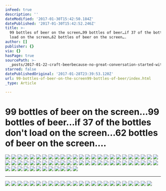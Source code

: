 ```yaml
---
inFeed: true
description: ''
dateModified: '2017-01-30T15:42:50.184Z'
datePublished: '2017-01-30T15:42:52.246Z'
title: >-
  99 bottles of beer on the screen…99 bottles of beer…if 37 of the bottles don’t
  load on the screen…62 bottles of beer on the screen….
author: []
publisher: {}
via: {}
hasPage: true
sourcePath: >-
  _posts/2017-01-22-craft-beerbecause-no-great-conversation-started-with-a-sal.md
starred: false
datePublishedOriginal: '2017-01-28T23:39:53.120Z'
url: 99-bottles-of-beer-on-the-screen99-bottles-of-beer/index.html
_type: Article

---
```

# 99 bottles of beer on the screen...99 bottles of beer...if 37 of the bottles don't load on the screen...62 bottles of beer on the screen....
![](https://the-grid-user-content.s3-us-west-2.amazonaws.com/71bc7c53-b971-4b3a-9d02-b45a9fab4567.png)
![](https://the-grid-user-content.s3-us-west-2.amazonaws.com/519aaa40-f531-4541-b1d2-285f4e665215.jpg)
![](https://the-grid-user-content.s3-us-west-2.amazonaws.com/3d8f0c95-464f-430d-89e1-ff99ab533ea8.jpg)
![](https://the-grid-user-content.s3-us-west-2.amazonaws.com/9493edeb-cb9e-4ca9-af5a-1cad6dcf05f4.jpg)
![](https://the-grid-user-content.s3-us-west-2.amazonaws.com/70dd54c2-502c-49ea-99c7-7f1c9474ab1c.jpg)
![](https://the-grid-user-content.s3-us-west-2.amazonaws.com/7c3931d6-55fa-45c7-8ee8-d7c0694f9f90.jpg)
![](https://the-grid-user-content.s3-us-west-2.amazonaws.com/faac7a13-4c40-4de4-86c8-89e944dcd832.jpg)
![](https://the-grid-user-content.s3-us-west-2.amazonaws.com/e76b1e4c-a4b5-4a6b-ae25-a8027d0b3fd2.jpg)
![](https://the-grid-user-content.s3-us-west-2.amazonaws.com/90bb342d-bdd3-4b90-bfbd-239bb68f3ac2.jpg)
![](https://the-grid-user-content.s3-us-west-2.amazonaws.com/a4762eec-38ad-4be3-b2e0-23e8869c696c.jpg)
![](https://the-grid-user-content.s3-us-west-2.amazonaws.com/563d28fc-32b6-40f1-b700-afd4038d4f8e.jpg)
![](https://the-grid-user-content.s3-us-west-2.amazonaws.com/dd78ed0d-ffd1-4464-9ede-32981954dfa4.jpg)
![](https://the-grid-user-content.s3-us-west-2.amazonaws.com/a59792e5-a9ec-4804-a6d8-beb66a53fa4a.jpg)
![](https://the-grid-user-content.s3-us-west-2.amazonaws.com/f74a6bbf-913e-45c7-b89d-5b72f23f1767.jpg)
![](https://the-grid-user-content.s3-us-west-2.amazonaws.com/b6487d50-4644-444f-a23b-86682e3c7cc7.jpg)
![](https://the-grid-user-content.s3-us-west-2.amazonaws.com/91666244-9ddb-4580-b444-224f3579612e.jpg)
![](https://the-grid-user-content.s3-us-west-2.amazonaws.com/099d6f29-285b-441c-8d6a-805e7e8ba32e.jpg)
![](https://the-grid-user-content.s3-us-west-2.amazonaws.com/6db7200c-62e0-45e7-a73e-ce9c6100b5ed.jpg)
![](https://the-grid-user-content.s3-us-west-2.amazonaws.com/d687e6a2-6542-4044-844b-27efb506e0d2.jpg)
![](https://the-grid-user-content.s3-us-west-2.amazonaws.com/60b166fc-4f86-42c4-ae6b-7166e525e980.jpg)
![](https://the-grid-user-content.s3-us-west-2.amazonaws.com/967e7af8-5248-4173-bdf0-352df6ae4da2.jpg)
![](https://the-grid-user-content.s3-us-west-2.amazonaws.com/1ed1a643-814a-4a14-ac44-3fdb2e6992ff.jpg)
![](https://the-grid-user-content.s3-us-west-2.amazonaws.com/0e963f28-766c-45ee-a74e-a4b034c2ac09.jpg)
![](https://the-grid-user-content.s3-us-west-2.amazonaws.com/4c66c32a-f89d-4479-9c65-8fc36e953bb1.jpg)
![](https://the-grid-user-content.s3-us-west-2.amazonaws.com/5654d9f6-2369-4cd6-adb7-a30bb20609c5.jpg)
![](https://the-grid-user-content.s3-us-west-2.amazonaws.com/a968437d-8266-473a-b852-01dbeafb64df.jpg)
![](https://the-grid-user-content.s3-us-west-2.amazonaws.com/cec39ab5-2120-4cbb-80bc-dc9a45510958.jpg)
![](https://the-grid-user-content.s3-us-west-2.amazonaws.com/50a1f0e2-c3fa-4f58-828a-541c628f7666.jpg)
![](https://the-grid-user-content.s3-us-west-2.amazonaws.com/c3e2cf62-b3cc-4c70-aad9-7be63afce7a2.jpg)
![](https://the-grid-user-content.s3-us-west-2.amazonaws.com/bfe4b564-2f61-4212-994c-9a3eb1179cdc.jpg)
![](https://the-grid-user-content.s3-us-west-2.amazonaws.com/f98dc583-5be9-42a6-b074-fa4ce22ccc77.jpg)
![](https://the-grid-user-content.s3-us-west-2.amazonaws.com/6f80d258-a482-45b2-b64d-9bea311bcaa6.jpg)
![](https://the-grid-user-content.s3-us-west-2.amazonaws.com/8961f51b-bf0b-4b45-a0e4-6c9dc3bcba96.jpg)
![](https://the-grid-user-content.s3-us-west-2.amazonaws.com/f65ce520-f449-492f-aba6-b35e9d6f1dda.jpg)
![](https://the-grid-user-content.s3-us-west-2.amazonaws.com/e0e0b912-c859-496a-85f3-8eb95cbbc51a.jpg)
![](https://the-grid-user-content.s3-us-west-2.amazonaws.com/493618a4-433e-4421-9869-631ace0ff442.jpg)
![](https://the-grid-user-content.s3-us-west-2.amazonaws.com/05e02905-f331-4a80-9c70-c0f349030a1b.jpg)
![](https://the-grid-user-content.s3-us-west-2.amazonaws.com/dd7fee95-4c22-4519-99b4-9b197fd24bd9.jpg)
![](https://the-grid-user-content.s3-us-west-2.amazonaws.com/ac4153c3-a987-40c3-b5c0-5bbebab7cf48.jpg)
![](https://the-grid-user-content.s3-us-west-2.amazonaws.com/1013602f-38f2-49e2-bf63-65e070d1db07.jpg)
![](https://the-grid-user-content.s3-us-west-2.amazonaws.com/f6d198e4-3ae3-426d-8d14-ead738df4f7d.jpg)
![](https://the-grid-user-content.s3-us-west-2.amazonaws.com/f8ef02d7-2bd0-4afa-bd21-e5046d942c67.jpg)
![](https://the-grid-user-content.s3-us-west-2.amazonaws.com/812f32a6-ab83-4d2e-b64c-9cbb09e23101.jpg)
![](https://the-grid-user-content.s3-us-west-2.amazonaws.com/1ea57403-d50d-46e7-93bb-f599b346ae39.jpg)
![](https://the-grid-user-content.s3-us-west-2.amazonaws.com/31593cb6-64fc-4696-b6f9-1dfdb29a03f1.jpg)
![](https://the-grid-user-content.s3-us-west-2.amazonaws.com/73ea766c-cd91-4da2-8db9-33c6425d0907.jpg)
![](https://the-grid-user-content.s3-us-west-2.amazonaws.com/e8248153-8948-4315-96ad-e8cce0157d81.jpg)
![](https://the-grid-user-content.s3-us-west-2.amazonaws.com/3ae159f3-ff62-4346-a198-601d9ec95925.jpg)
![](https://the-grid-user-content.s3-us-west-2.amazonaws.com/c72e3b00-9227-4f46-8b97-068033b20740.jpg)
![](https://the-grid-user-content.s3-us-west-2.amazonaws.com/35469709-a7c9-49a4-b8ed-68cfe9192e3b.jpg)
![](https://the-grid-user-content.s3-us-west-2.amazonaws.com/2145fd29-aace-4877-b67e-3ccae698b5d6.jpg)
![](https://the-grid-user-content.s3-us-west-2.amazonaws.com/221c53a1-b5e1-45a1-a3a4-a8db77ed4b91.jpg)
![](https://the-grid-user-content.s3-us-west-2.amazonaws.com/b2faffb5-7025-4dd8-8b43-a27fce71ae82.jpg)
![](https://the-grid-user-content.s3-us-west-2.amazonaws.com/eaa5afd4-8fe5-4c00-aad0-19c21ffe0972.jpg)
![](https://the-grid-user-content.s3-us-west-2.amazonaws.com/ea25914d-02ef-4aa3-b047-92a2c1df8ddc.jpg)
![](https://the-grid-user-content.s3-us-west-2.amazonaws.com/1e9e395a-d134-454f-ab76-403486432bd1.jpg)
![](https://the-grid-user-content.s3-us-west-2.amazonaws.com/3c5fa54d-950e-44ff-9bbf-126af6e4537a.jpg)
![](https://the-grid-user-content.s3-us-west-2.amazonaws.com/d6b45f36-9688-40a7-ada7-7f07bc3fc497.jpg)
![](https://the-grid-user-content.s3-us-west-2.amazonaws.com/553123dc-46b9-495c-91ed-ba3e0576a8c5.jpg)
![](https://the-grid-user-content.s3-us-west-2.amazonaws.com/dc418422-aeec-45aa-87dc-67c10c8716fb.gif)
![](https://the-grid-user-content.s3-us-west-2.amazonaws.com/3cc1250a-3795-40a9-95c9-aa69571834df.jpg)
![](https://the-grid-user-content.s3-us-west-2.amazonaws.com/bc0fa1cc-e6c0-4fc8-a74a-ba3ecc339af1.jpg)

---

![](https://the-grid-user-content.s3-us-west-2.amazonaws.com/a844b3a6-6217-4082-ae11-6508c137683a.jpg)
![](https://the-grid-user-content.s3-us-west-2.amazonaws.com/4dfb6140-9049-4a9f-b19a-884b54b7ec33.jpg)
![](https://the-grid-user-content.s3-us-west-2.amazonaws.com/e397b3fc-c23b-4dee-884b-941cfbb5d4e9.jpg)
![](https://the-grid-user-content.s3-us-west-2.amazonaws.com/d60a365f-382f-4b7a-be6e-f1baaa2c9ecb.jpg)
![](https://the-grid-user-content.s3-us-west-2.amazonaws.com/9ebf16be-2481-4503-9ff6-4405ce4ada27.jpg)
![](https://the-grid-user-content.s3-us-west-2.amazonaws.com/72b05a0a-473b-470e-bc83-ba87c870c022.jpg)
![](https://the-grid-user-content.s3-us-west-2.amazonaws.com/4269f06b-3819-4a16-a4c3-847be7083966.jpg)
![](https://the-grid-user-content.s3-us-west-2.amazonaws.com/ac6ec8ce-bc32-475b-bedd-b72b02988bfb.jpg)
![](https://the-grid-user-content.s3-us-west-2.amazonaws.com/f4930f12-8ef8-448e-97db-6ad6a9942c95.jpg)
![](https://the-grid-user-content.s3-us-west-2.amazonaws.com/a01030bc-b264-4406-a07d-2f60026d01f9.jpg)
![](https://the-grid-user-content.s3-us-west-2.amazonaws.com/0feca6aa-cd00-4f6c-bb96-4d7e962a9f42.jpg)
![](https://the-grid-user-content.s3-us-west-2.amazonaws.com/3a44cf18-d402-4710-a403-5b79176dbbe7.jpg)
![](https://the-grid-user-content.s3-us-west-2.amazonaws.com/99a958ca-fd60-49d3-8e36-cf3cd70c81a2.jpg)
![](https://the-grid-user-content.s3-us-west-2.amazonaws.com/1625f827-5ff6-4905-a16d-99770b2c789c.jpg)
![](https://the-grid-user-content.s3-us-west-2.amazonaws.com/6a8709af-a452-462b-bca6-0ee050b18ea5.jpg)
![](https://the-grid-user-content.s3-us-west-2.amazonaws.com/453e0335-91ea-4608-ac31-5f47c5949b3b.jpg)
![](https://the-grid-user-content.s3-us-west-2.amazonaws.com/7272f818-9b71-4ac1-a2ae-83f823d8f299.jpg)
![](https://the-grid-user-content.s3-us-west-2.amazonaws.com/032b5fcb-e0a8-4934-9697-7981ea8e856f.jpg)
![](https://the-grid-user-content.s3-us-west-2.amazonaws.com/bf28aa58-6bdc-4aa6-97d2-db8282538e5d.jpg)
![](https://the-grid-user-content.s3-us-west-2.amazonaws.com/98b2c0fd-cd72-4ade-a3e4-c907a4512a8d.jpg)
![](https://the-grid-user-content.s3-us-west-2.amazonaws.com/6d786400-81f2-484f-a49e-99bfa76f612c.jpg)
![](https://the-grid-user-content.s3-us-west-2.amazonaws.com/7671618c-9289-4764-89f4-76688a82e0c1.jpg)
![](https://the-grid-user-content.s3-us-west-2.amazonaws.com/a37c1b1d-3513-48e0-bfb2-bc33a1eee1e0.jpg)
![](https://the-grid-user-content.s3-us-west-2.amazonaws.com/65129067-c853-4773-a148-325ede98539a.jpg)